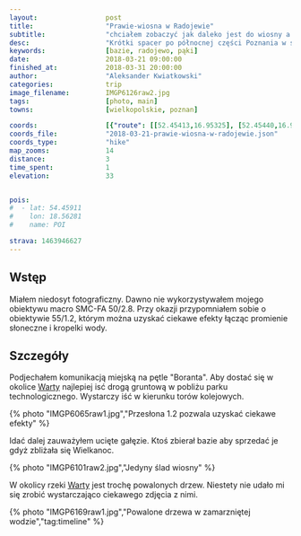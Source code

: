 ```yaml
---
layout:                 post
title:                  "Prawie-wiosna w Radojewie"
subtitle:               "chciałem zobaczyć jak daleko jest do wiosny a przy okazji może jakieś zdjęcia macro zrobić"
desc:                   "Krótki spacer po północnej części Poznania w strone rzeki Warta. Niestety jedynym objawem nadchodzącej wiosny były bazie (pąki witek wierzbowych)."
keywords:               [bazie, radojewo, pąki]
date:                   2018-03-21 09:00:00
finished_at:            2018-03-31 20:00:00
author:                 "Aleksander Kwiatkowski"
categories:             trip
image_filename:         IMGP6126raw2.jpg
tags:                   [photo, main]
towns:                  [wielkopolskie, poznan]

coords:                 [{"route": [[52.45413,16.95325], [52.45440,16.97123]], "type": "hike"}]
coords_file:            "2018-03-21-prawie-wiosna-w-radojewie.json"
coords_type:            "hike"
map_zooms:              14
distance:               3
time_spent:             1
elevation:              33


pois:
#  - lat: 54.45911
#    lon: 18.56281
#    name: POI

strava: 1463946627
---
```


[wiki-warta]: https://pl.wikipedia.org/wiki/Warta

## Wstęp

Miałem niedosyt fotograficzny. Dawno nie wykorzystywałem mojego obiektywu macro
SMC-FA 50/2.8. Przy okazji przypomniałem sobie o obiektywie 55/1.2, którym można uzyskać
ciekawe efekty łącząc promienie słoneczne i kropelki wody.

## Szczegóły

Podjechałem komunikacją miejską na pętle "Boranta". Aby dostać się w
okolice [Warty][wiki-warta] najlepiej isć drogą gruntową w pobliżu
parku technologicznego. Wystarczy iść w kierunku torów kolejowych.

{% photo "IMGP6065raw1.jpg","Przesłona 1.2 pozwala uzyskać ciekawe efekty" %}

Idać dalej zauważyłem ucięte gałęzie. Ktoś zbierał bazie aby sprzedać je
gdyż zbliżała się Wielkanoc.

{% photo "IMGP6101raw2.jpg","Jedyny ślad wiosny" %}

W okolicy rzeki [Warty][wiki-warta] jest trochę powalonych drzew. Niestety
nie udało mi się zrobić wystarczająco ciekawego zdjęcia z nimi.

{% photo "IMGP6169raw1.jpg","Powalone drzewa w zamarzniętej wodzie","tag:timeline" %}

